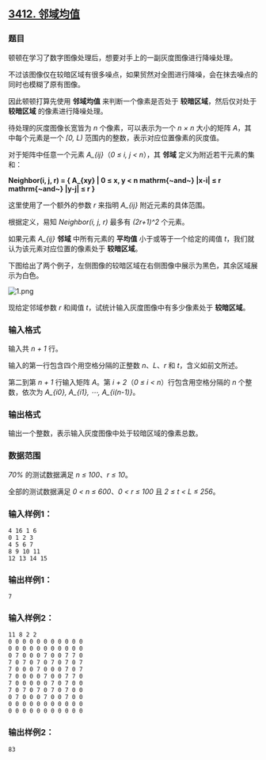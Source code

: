 ## [3412. 邻域均值](https://www.acwing.com/problem/content/3415/)

### 题目

顿顿在学习了数字图像处理后，想要对手上的一副灰度图像进行降噪处理。

不过该图像仅在较暗区域有很多噪点，如果贸然对全图进行降噪，会在抹去噪点的同时也模糊了原有图像。

因此顿顿打算先使用 **邻域均值** 来判断一个像素是否处于 **较暗区域**，然后仅对处于 **较暗区域** 的像素进行降噪处理。

待处理的灰度图像长宽皆为 *n* 个像素，可以表示为一个 *n × n* 大小的矩阵 *A*，其中每个元素是一个 *[0, L)* 范围内的整数，表示对应位置像素的灰度值。

对于矩阵中任意一个元素 *A_{ij}*（*0 ≤ i, j < n*），其 **邻域** 定义为附近若干元素的集和：

**Neighbor(i, j, r) = { A_{xy} | 0 ≤ x, y < n mathrm{~and~} |x-i| ≤ r mathrm{~and~} |y-j| ≤ r }**

这里使用了一个额外的参数 *r* 来指明 *A_{ij}* 附近元素的具体范围。

根据定义，易知 *Neighbor(i, j, r)* 最多有 *(2r+1)^2* 个元素。

如果元素 *A_{ij}* **邻域** 中所有元素的 **平均值** 小于或等于一个给定的阈值 *t*，我们就认为该元素对应位置的像素处于 **较暗区域**。

下图给出了两个例子，左侧图像的较暗区域在右侧图像中展示为黑色，其余区域展示为白色。

 ![1.png](https://cdn.acwing.com/media/article/image/2021/04/21/19_49f7aa8ba2-1.png)

现给定邻域参数 *r* 和阈值 *t*，试统计输入灰度图像中有多少像素处于 **较暗区域**。

### 输入格式

输入共 *n + 1* 行。

输入的第一行包含四个用空格分隔的正整数 *n*、*L*、*r* 和 *t*，含义如前文所述。

第二到第 *n + 1* 行输入矩阵 *A*。第 *i + 2*（*0 ≤ i < n*）行包含用空格分隔的 *n* 个整数，依次为 *A_{i0}, A_{i1}, ⋯, A_{i(n-1)}*。

### 输出格式

输出一个整数，表示输入灰度图像中处于较暗区域的像素总数。

### 数据范围

*70%* 的测试数据满足 *n ≤ 100*、*r ≤ 10*。

全部的测试数据满足 *0 < n ≤ 600*、*0 < r ≤ 100* 且 *2 ≤ t < L ≤ 256*。

### 输入样例1：

```
4 16 1 6
0 1 2 3
4 5 6 7
8 9 10 11
12 13 14 15
```

### 输出样例1：

```
7
```

### 输入样例2：

```
11 8 2 2
0 0 0 0 0 0 0 0 0 0 0
0 0 0 0 0 0 0 0 0 0 0
0 7 0 0 0 7 0 0 7 7 0
7 0 7 0 7 0 7 0 7 0 7
7 0 0 0 7 0 0 0 7 0 7
7 0 0 0 0 7 0 0 7 7 0
7 0 0 0 0 0 7 0 7 0 0
7 0 7 0 7 0 7 0 7 0 0
0 7 0 0 0 7 0 0 7 0 0
0 0 0 0 0 0 0 0 0 0 0
0 0 0 0 0 0 0 0 0 0 0
```

### 输出样例2：

```
83
```
